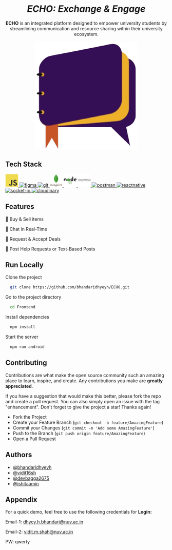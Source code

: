 <div align='center'>
<h1><strong><i>ECHO: Exchange & Engage</i></strong></h1>

**ECHO** is an integrated platform designed to empower university students by streamlining communication and resource sharing within their university ecosystem.


![Logo](Frontend/assets/images/TradeMateLogo.png)
</div>

## Tech Stack

<p align="left"> <a href="https://developer.mozilla.org/en-US/docs/Web/JavaScript" target="_blank" rel="noreferrer"> <img src="https://raw.githubusercontent.com/devicons/devicon/master/icons/javascript/javascript-original.svg" alt="javascript" width="40" height="40"/> </a> <a href="https://www.figma.com/" target="_blank" rel="noreferrer"> <img src="https://www.vectorlogo.zone/logos/figma/figma-icon.svg" alt="figma" width="40" height="40"/> </a> <a href="https://git-scm.com/" target="_blank" rel="noreferrer"> <img src="https://www.vectorlogo.zone/logos/git-scm/git-scm-icon.svg" alt="git" width="40" height="40"/> </a> <a href="https://www.mongodb.com/" target="_blank" rel="noreferrer"> <img src="https://raw.githubusercontent.com/devicons/devicon/master/icons/mongodb/mongodb-original-wordmark.svg" alt="mongodb" width="40" height="40"/> </a> <a href="https://nodejs.org" target="_blank" rel="noreferrer"> <img src="https://raw.githubusercontent.com/devicons/devicon/master/icons/nodejs/nodejs-original-wordmark.svg" alt="nodejs" width="40" height="40"/> </a> <a href="https://expressjs.com" target="_blank" rel="noreferrer"> <img src="https://raw.githubusercontent.com/devicons/devicon/master/icons/express/express-original-wordmark.svg" alt="express" width="40" height="40"/> </a> <a href="https://postman.com" target="_blank" rel="noreferrer"> <img src="https://www.vectorlogo.zone/logos/getpostman/getpostman-icon.svg" alt="postman" width="40" height="40"/> </a> <a href="https://reactnative.dev/" target="_blank" rel="noreferrer"> <img src="https://reactnative.dev/img/header_logo.svg" alt="reactnative" width="40" height="40"/> </a> <a href="https://socket.io/" target="_blank" rel="noreferrer"> <img src="https://socket.io/images/logo-dark.svg" alt="socket-io" width="40" height="40"/> </a> <a href="https://cloudinary.com/" target="_blank" rel="noreferrer"> <img src="https://upload.wikimedia.org/wikipedia/commons/thumb/b/b2/Cloudinary_logo.svg/234px-Cloudinary_logo.svg.png?20220510233823" alt="cloudinary" height="40"/> </a> </p>


## Features

🔄 Buy & Sell items

💬 Chat in Real-Time

📩 Request & Accept Deals

📝 Post Help Requests or Text-Based Posts

## Run Locally

Clone the project

```bash
  git clone https://github.com/bhandaridhyeyh/ECHO.git
```

Go to the project directory

```bash
  cd Frontend
```

Install dependencies

```bash
  npm install
```

Start the server

```bash
  npm run android
```


## Contributing

Contributions are what make the open source community such an amazing place to learn, inspire, and create. Any contributions you make are **greatly appreciated**.

If you have a suggestion that would make this better, please fork the repo and create a pull request. You can also simply open an issue with the tag "enhancement".
Don't forget to give the project a star! Thanks again!

- Fork the Project
- Create your Feature Branch (`git checkout -b feature/AmazingFeature`)
- Commit your Changes (`git commit -m 'Add some AmazingFeature'`)
- Push to the Branch (`git push origin feature/AmazingFeature`)
- Open a Pull Request
## Authors

- [@bhandaridhyeyh](https://www.github.com/bhandaridhyeyh)
- [@vidit16sh](https://www.github.com/vidit16sh)
- [@devbagga2675](https://www.github.com/devbagga2675)
- [@ishitaamin](https://www.github.com/ishitaamin)


## Appendix

For a quick demo, feel free to use the following credentials for **Login:**

Email-1: dhyey.h.bhandari@nuv.ac.in

Email-2: vidit.m.shah@nuv.ac.in

PW: qwerty